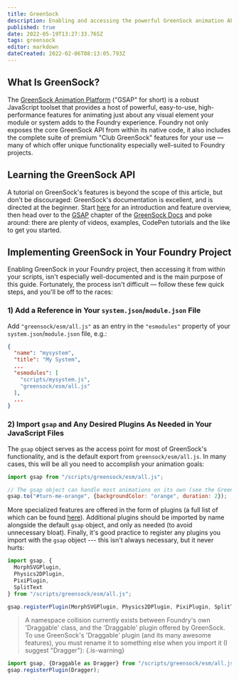 ```yaml
---
title: GreenSock
description: Enabling and accessing the powerful GreenSock animation API in your system or module.
published: true
date: 2022-05-19T13:27:33.765Z
tags: greensock
editor: markdown
dateCreated: 2022-02-06T08:13:05.793Z
---
```


## What Is GreenSock?
The [GreenSock Animation Platform](https://greensock.com/) ("GSAP" for short) is a robust JavaScript toolset that provides a host of powerful, easy-to-use, high-performance features for animating just about any visual element your module or system adds to the Foundry experience.  Foundry not only exposes the core GreenSock API from within its native code, it also includes the complete suite of premium "Club GreenSock" features for your use — many of which offer unique functionality especially well-suited to Foundry projects.

## Learning the GreenSock API
A tutorial on GreenSock's features is beyond the scope of this article, but don't be discouraged: GreenSock's documentation is excellent, and is directed at the beginner. Start [here](https://greensock.com/get-started/) for an introduction and feature overview, then head over to the [GSAP](https://greensock.com/docs/v3/GSAP) chapter of the [GreenSock Docs](https://greensock.com/docs/v3) and poke around: there are plenty of videos, examples, CodePen tutorials and the like to get you started.

## Implementing GreenSock in Your Foundry Project
Enabling GreenSock in your Foundry project, then accessing it from within your scripts, isn't especially well-documented and is the main purpose of this guide.  Fortunately, the process isn't difficult — follow these few quick steps, and you'll be off to the races:

### 1) Add a Reference in Your `system.json`/`module.json` File
Add `"greensock/esm/all.js"` as an entry in the `"esmodules"` property of your `system.json`/`module.json` file, e.g.:

```json
{
  "name": "mysystem",
  "title": "My System",
  ...
  "esmodules": [
    "scripts/mysystem.js",
    "greensock/esm/all.js"
  ],
  ...
}
```
### 2) Import `gsap` and Any Desired Plugins As Needed in Your JavaScript Files
The `gsap` object serves as the access point for most of GreenSock's functionality, and is the default export from `greensock/esm/all.js`. In many cases, this will be all you need to accomplish your animation goals:
```javascript
import gsap from "/scripts/greensock/esm/all.js";

// The gsap object can handle most animations on its own (see the GreenSock documentation for details):
gsap.to("#turn-me-orange", {backgroundColor: "orange", duration: 2});
```
More specialized features are offered in the form of plugins (a full list of which can be found [here](https://greensock.com/docs/v3/Plugins)). Additional plugins should be imported by name alongside the default `gsap` object, and only as needed (to avoid unnecessary bloat). Finally, it's good practice to register any plugins you import with the `gsap` object --- this isn't always necessary, but it never hurts:

```javascript
import gsap, {
  MorphSVGPlugin,
  Physics2DPlugin,
  PixiPlugin,
  SplitText
} from "/scripts/greensock/esm/all.js";

gsap.registerPlugin(MorphSVGPlugin, Physics2DPlugin, PixiPlugin, SplitText);
```

> A namespace collision currently exists between Foundry's own 'Draggable' class, and the 'Draggable' plugin offered by GreenSock.  To use GreenSock's 'Draggable' plugin (and its many awesome features), you must rename it to something else when you import it (I suggest "Dragger"):
{.is-warning}

```javascript
import gsap, {Draggable as Dragger} from "/scripts/greensock/esm/all.js";
gsap.registerPlugin(Dragger);
```
